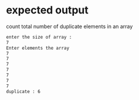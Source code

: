 # expected output 

count total number of duplicate elements in an array


```bash
enter the size of array : 
7
Enter elements the array
7
7
7
7
7
7
7
duplicate : 6
```
